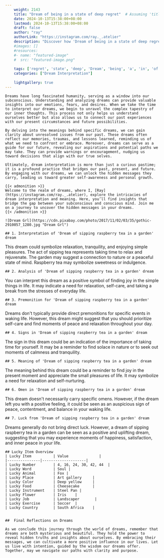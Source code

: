 ```yaml
---
    weight: 2143
    title: "Dream of being in a state of deep regret"  # Assuming 'title' column exists
    date: 2024-10-13T15:38:00+08:00
    lastmod: 2024-10-13T15:38:00+08:00
    draft: false
    author: "ray"
    authorLink: "https://instagram.com/ray._.atelier"
    description: "Discover how 'Dream of being in a state of deep regret' can interpret your future and uncover its significant meanings in your life."
    #images: []
    #resources:
    #- name: "featured-image"
    #  src: "featured-image.png"
    
    tags: ['regret', 'state', 'deep', 'Dream', 'being', 'a', 'in', 'of']
    categories: ["Dream Interpretation"]
    
    lightgallery: true
---
```

    
    Dreams have long fascinated humanity, serving as a window into our subconscious. Understanding and analyzing dreams can provide valuable insights into our emotions, fears, and desires. When we take the time to interpret our dreams, we begin to unravel the complex tapestry of our inner thoughts. This process not only helps us understand ourselves better but also allows us to connect our past experiences with our present circumstances and future possibilities.
    
    By delving into the meanings behind specific dreams, we can gain clarity about unresolved issues from our past. These dreams often reflect our memories, traumas, and lessons learned, reminding us of what we need to confront or embrace. Moreover, dreams can serve as a guide for our future, revealing our aspirations and potential paths we may take. They can provide warnings or encouragement, nudging us toward decisions that align with our true selves.
    
    Ultimately, dream interpretation is more than just a curious pastime; it is a profound practice that bridges our past, present, and future. By engaging with our dreams, we can unlock the hidden messages they carry, leading us toward greater self-awareness and personal growth.
    
    {{< admonition >}}
    Welcome to the realm of dreams, where I, [Ray](https://instagram.com/ray._.atelier), explore the intricacies of dream interpretation and meaning. Here, you’ll find insights that bridge the gap between your subconscious and conscious mind. Join me on a journey to uncover the hidden messages in your dreams.
    {{< /admonition >}}
    
    ![Dream Grl](https://cdn.pixabay.com/photo/2017/11/02/03/35/gothic-2910057_1280.jpg "Dream Grl")
    
    ## 1. Interpretation of 'Dream of sipping raspberry tea in a garden' dream
    
This dream could symbolize relaxation, tranquility, and enjoying simple pleasures. The act of sipping tea represents taking time to relax and rejuvenate. The garden may suggest a connection to nature or a peaceful state of mind. Raspberry tea may symbolize sweetness or indulgence.
    
    ## 2. Analysis of 'Dream of sipping raspberry tea in a garden' dream
    
You can interpret this dream as a positive symbol of finding joy in the simple things in life. It may indicate a need for relaxation, self-care, and taking a break from the stresses of everyday life.
    
    ## 3. Premonition for 'Dream of sipping raspberry tea in a garden' dream
    
Dreams don't typically provide direct premonitions for specific events in waking life. However, this dream might suggest that you should prioritize self-care and find moments of peace and relaxation throughout your day.
    
    ## 4. Signs in 'Dream of sipping raspberry tea in a garden' dream
    
The sign in this dream could be an indication of the importance of taking time for yourself. It may be a reminder to find solace in nature or to seek out moments of calmness and tranquility.
    
    ## 5. Meaning of 'Dream of sipping raspberry tea in a garden' dream
    
The meaning behind this dream could be a reminder to find joy in the present moment and appreciate the small pleasures of life. It may symbolize a need for relaxation and self-nurturing.
    
    ## 6. Omen in 'Dream of sipping raspberry tea in a garden' dream
    
This dream doesn't necessarily carry specific omens. However, if the dream left you with a positive feeling, it could be seen as an auspicious sign of peace, contentment, and balance in your waking life.
    
    ## 7. Luck from 'Dream of sipping raspberry tea in a garden' dream
    
Dreams generally do not bring direct luck. However, a dream of sipping raspberry tea in a garden can be seen as a positive and uplifting dream, suggesting that you may experience moments of happiness, satisfaction, and inner peace in your life.
    
    ## Lucky Item Overview
    | Lucky Item          | Value              |
    |---------------|--------------------|
    | Lucky Number        | 4, 16, 24, 30, 42, 44  |
    | Lucky Word          | Soul |
    | Lucky Animal        | Fox |
    | Lucky Place         | Art gallery     |
    | Lucky Color         | Deep yellow     |
    | Lucky Food          | Cheesecake      |
    | Lucky Instrument    | Steel Pan |
    | Lucky Flower        | Iris    |
    | Lucky Job           | Landscaper       |
    | Lucky Exercise      | Soccer  |
    | Lucky Country       | South Africa    |
    
    
    ##  Final Reflections on Dreams
    
    As we conclude this journey through the world of dreams, remember that dreams are both mysterious and beautiful. They hold the power to reveal hidden truths and insights about ourselves. By embracing their messages, we can cultivate a more positive influence in our lives. Let us live with intention, guided by the wisdom our dreams offer. Together, may we navigate our paths with clarity and purpose.
    